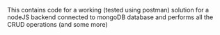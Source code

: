 This contains code for a working (tested using postman) solution for a nodeJS backend connected to mongoDB database and performs all the CRUD operations (and some more)
